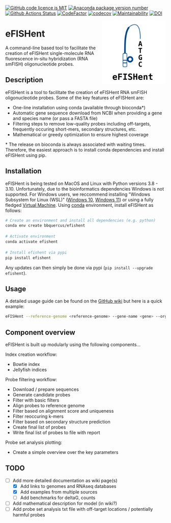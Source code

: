<!-- [![Conda download statistics](https://anaconda.org/bioconda/efishent/badges/downloads.svg)]() -->
[![GitHub code licence is MIT](https://anaconda.org/bioconda/efishent/badges/license.svg)]()
[![Anaconda package version number](https://anaconda.org/bioconda/efishent/badges/version.svg)]()
[![Github Actions Status](https://github.com/bbquercus/eFISHent/workflows/Tests/badge.svg)]()
[![CodeFactor](https://www.codefactor.io/repository/github/bbquercus/efishent/badge)](https://www.codefactor.io/repository/github/bbquercus/efishent)
[![codecov](https://codecov.io/gh/BBQuercus/eFISHent/branch/main/graph/badge.svg?token=C1SRFYZ5VP)](https://codecov.io/gh/BBQuercus/eFISHent)
[![Maintainability](https://api.codeclimate.com/v1/badges/7470189fdd927276f80e/maintainability)](https://codeclimate.com/github/BBQuercus/eFISHent/maintainability)
[![DOI](https://zenodo.org/badge/501129295.svg)](https://zenodo.org/badge/latestdoi/501129295)

<img src="https://raw.githubusercontent.com/BBQuercus/eFISHent/main/logo.png" width="200px" align="right" alt="Logo of eFISHent.">

# eFISHent

A command-line based tool to facilitate the creation of eFISHent single-molecule RNA fluorescence in-situ hybridization (RNA smFISH) oligonucleotide probes.

## Description

eFISHent is a tool to facilitate the creation of eFISHent RNA smFISH oligonucleotide probes. Some of the key features of eFISHent are:

* One-line installation using conda (available through bioconda*)
* Automatic gene sequence download from NCBI when providing a gene and species name (or pass a FASTA file)
* Filtering steps to remove low-quality probes including off-targets, frequently occuring short-mers, secondary structures, etc.
* Mathematical or greedy optimization to ensure highest coverage

\* The release on bioconda is always associated with waiting times. Therefore, the easiest approach is to install conda dependencies and install eFISHent using pip.

## Installation

eFISHent is being tested on MacOS and Linux with Python versions 3.8 - 3.10. Unfortunately, due to the bioinformatics dependencies Windows is not supported. For Windows users, we reccommend installing "Windows Subsystem for Linux (WSL)" ([Windows 10](https://ubuntu.com/tutorials/install-ubuntu-on-wsl2-on-windows-10#1-overview), [Windows 11](https://ubuntu.com/tutorials/install-ubuntu-on-wsl2-on-windows-11-with-gui-support#1-overview)) or using a fully fledged [Virtual Machine](https://ubuntu.com/tutorials/how-to-run-ubuntu-desktop-on-a-virtual-machine-using-virtualbox#1-overview). Using [conda](https://conda.io/) environment, install eFISHent as follows:

```bash
# Create an environment and install all dependencies (e.g. python)
conda env create bbquercus/efishent  

# Activate environment
conda activate efishent

# Install efishent via pypi
pip install efishent
```

Any updates can then simply be done via pypi (`pip install --upgrade efishent`).

## Usage

A detailed usage guide can be found on the [GitHub wiki](https://github.com/bbquercus/eFISHent/wiki) but here is a quick example:

```bash
eFISHent --reference-genome <reference-genome> --gene-name <gene> --organism-name <organism>
```

## Component overview

eFISHent is built up modularly using the following components...

Index creation workflow:

* Bowtie index
* Jellyfish indices

Probe filtering workflow:

* Download / prepare sequences
* Generate candidate probes
* Filter with basic filters
* Align probes to reference genome
* Filter based on alignment score and uniqueness
* Filter reoccuring k-mers
* Filter based on secondary structure prediction
* Create final list of probes
* Write final list of probes to file with report

Probe set analysis plotting:

* Create a simple overview over the key parameters

## TODO

* [ ] Add more detailed documentation as wiki page(s)
  * [x] Add links to genomes and RNAseq databases
  * [x] Add examples from multiple sources
  * [ ] Add benchmarks for deltaG, counts
* [ ] Add mathematical description for model (in wiki?)
* [ ] Add probe set analysis txt file with off-target locations / potentially harmful probes
